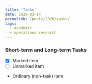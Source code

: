 ```yaml
---
title: 'Tasks'
date: 2020-03-14
permalink: /posts/2020/tasks/
tags:  
  - academic
  - operations research
---
```


### Short-term and Long-term Tasks

  - [x] Marked item
  - [ ] Unmarked item
  - Ordinary (non-task) item
